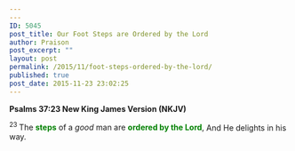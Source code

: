```yaml
---
---
ID: 5045
post_title: Our Foot Steps are Ordered by the Lord
author: Praison
post_excerpt: ""
layout: post
permalink: /2015/11/foot-steps-ordered-by-the-lord/
published: true
post_date: 2015-11-23 23:02:25
---
```

<p class="passage-display"><strong><span class="passage-display-bcv">Psalms 37:23
</span><span class="passage-display-version">New King James Version (NKJV)</span></strong></p>

<div class="poetry top-1">
<p class="line"><span id="en-NKJV-14474" class="text Ps-37-23"><sup class="versenum">23 </sup>The <span style="color: #008000;"><strong>steps</strong></span> of a <i>good</i> man are <span style="color: #008000;"><strong>ordered by the <span class="small-caps">Lord</span></strong></span>,</span>
<span class="text Ps-37-23">And He delights in his way.</span></p>

</div>